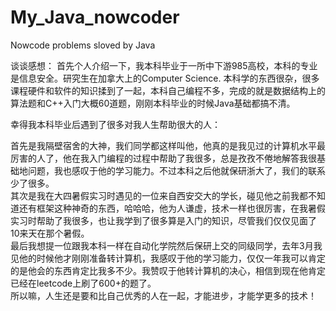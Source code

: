 # My_Java_nowcoder
Nowcode problems sloved by Java

谈谈感想：
首先个人介绍一下，我本科毕业于一所中下游985高校，本科的专业是信息安全。研究生在加拿大上的Computer Science.
本科学的东西很杂，很多课程硬件和软件的知识揉到了一起，本科自己编程不多，完成的就是数据结构上的算法题和C++入门大概60道题，刚刚本科毕业的时候Java基础都搞不清。

幸得我本科毕业后遇到了很多对我人生帮助很大的人：

首先是我隔壁宿舍的大神，我们同学都这样叫他，他真的是我见过的计算机水平最厉害的人了，他在我入门编程的过程中帮助了我很多，总是孜孜不倦地解答我很基础地问题，我也感叹于他的学习能力。不过本科之后他就保研浙大了，我们的联系少了很多。  
其次是我在大四暑假实习时遇见的一位来自西安交大的学长，碰见他之前我都不知道还有框架这种神奇的东西，哈哈哈，他为人谦虚，技术一样也很厉害，在我暑假实习时帮助了我很多，也让我学到了很多算是入门的知识，尽管我们仅仅见面了10来天在那个暑假。   
最后我想提一位跟我本科一样在自动化学院然后保研上交的同级同学，去年3月我见他的时候他才刚刚准备转计算机，我感叹于他的学习能力，仅仅一年我可以肯定的是他会的东西肯定比我多不少。我赞叹于他转计算机的决心，相信到现在他肯定已经在leetcode上刷了600+的题了。  
所以嘛，人生还是要和比自己优秀的人在一起，才能进步，才能学更多的技术！
